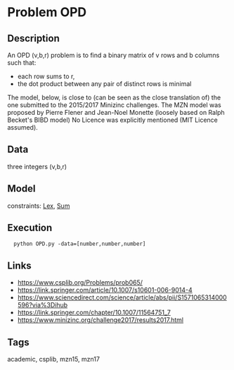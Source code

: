 # Problem OPD
## Description
An OPD (v,b,r) problem is to find a binary matrix of v rows and b columns such that:
   - each row sums to r,
   - the dot product between any pair of distinct rows is minimal

The model, below, is close to (can be seen as the close translation of) the one submitted to the 2015/2017 Minizinc challenges.
The MZN model was proposed by Pierre Flener and Jean-Noel Monette (loosely based on Ralph Becket's BIBD model)
No Licence was explicitly mentioned (MIT Licence assumed).

## Data
  three integers (v,b,r)

## Model
  constraints: [Lex](http://pycsp.org/documentation/constraints/Lex), [Sum](http://pycsp.org/documentation/constraints/Sum)

## Execution
```
  python OPD.py -data=[number,number,number]
```

## Links
  - https://www.csplib.org/Problems/prob065/
  - https://link.springer.com/article/10.1007/s10601-006-9014-4
  - https://www.sciencedirect.com/science/article/abs/pii/S1571065314000596?via%3Dihub
  - https://link.springer.com/chapter/10.1007/11564751_7
  - https://www.minizinc.org/challenge2017/results2017.html

## Tags
  academic, csplib, mzn15, mzn17
